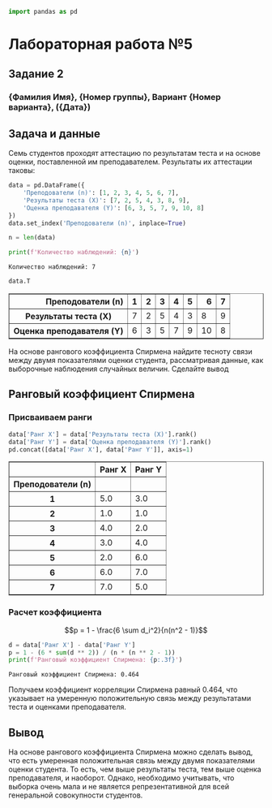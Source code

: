 ```python
import pandas as pd
```

# Лабораторная работа №5
## Задание 2
### {Фамилия Имя}, {Номер группы}, Вариант {Номер варианта}, ({Дата})

## Задача и данные

Семь студентов проходят аттестацию по результатам теста и на основе оценки, поставленной им преподавателем. Результаты их аттестации таковы:


```python
data = pd.DataFrame({
    'Преподователи (n)': [1, 2, 3, 4, 5, 6, 7],
    'Результаты теста (X)': [7, 2, 5, 4, 3, 8, 9],
    'Оценка преподавателя (Y)': [6, 3, 5, 7, 9, 10, 8]
})
data.set_index('Преподователи (n)', inplace=True)

n = len(data)

print(f'Количество наблюдений: {n}')
```

    Количество наблюдений: 7



```python
data.T
```




<div>
<style scoped>
    .dataframe tbody tr th:only-of-type {
        vertical-align: middle;
    }

    .dataframe tbody tr th {
        vertical-align: top;
    }

    .dataframe thead th {
        text-align: right;
    }
</style>
<table border="1" class="dataframe">
  <thead>
    <tr style="text-align: right;">
      <th>Преподователи (n)</th>
      <th>1</th>
      <th>2</th>
      <th>3</th>
      <th>4</th>
      <th>5</th>
      <th>6</th>
      <th>7</th>
    </tr>
  </thead>
  <tbody>
    <tr>
      <th>Результаты теста (X)</th>
      <td>7</td>
      <td>2</td>
      <td>5</td>
      <td>4</td>
      <td>3</td>
      <td>8</td>
      <td>9</td>
    </tr>
    <tr>
      <th>Оценка преподавателя (Y)</th>
      <td>6</td>
      <td>3</td>
      <td>5</td>
      <td>7</td>
      <td>9</td>
      <td>10</td>
      <td>8</td>
    </tr>
  </tbody>
</table>
</div>



На основе рангового коэффициента Спирмена найдите тесноту связи между двумя показателями оценки студента, рассматривая данные, как выборочные наблюдения случайных величин. Сделайте вывод

## Ранговый коэффициент Спирмена

### Присваиваем ранги


```python
data['Ранг X'] = data['Результаты теста (X)'].rank()
data['Ранг Y'] = data['Оценка преподавателя (Y)'].rank()
pd.concat([data['Ранг X'], data['Ранг Y']], axis=1)
```




<div>
<style scoped>
    .dataframe tbody tr th:only-of-type {
        vertical-align: middle;
    }

    .dataframe tbody tr th {
        vertical-align: top;
    }

    .dataframe thead th {
        text-align: right;
    }
</style>
<table border="1" class="dataframe">
  <thead>
    <tr style="text-align: right;">
      <th></th>
      <th>Ранг X</th>
      <th>Ранг Y</th>
    </tr>
    <tr>
      <th>Преподователи (n)</th>
      <th></th>
      <th></th>
    </tr>
  </thead>
  <tbody>
    <tr>
      <th>1</th>
      <td>5.0</td>
      <td>3.0</td>
    </tr>
    <tr>
      <th>2</th>
      <td>1.0</td>
      <td>1.0</td>
    </tr>
    <tr>
      <th>3</th>
      <td>4.0</td>
      <td>2.0</td>
    </tr>
    <tr>
      <th>4</th>
      <td>3.0</td>
      <td>4.0</td>
    </tr>
    <tr>
      <th>5</th>
      <td>2.0</td>
      <td>6.0</td>
    </tr>
    <tr>
      <th>6</th>
      <td>6.0</td>
      <td>7.0</td>
    </tr>
    <tr>
      <th>7</th>
      <td>7.0</td>
      <td>5.0</td>
    </tr>
  </tbody>
</table>
</div>



### Расчет коэффициента

$$p = 1 - \frac{6 \sum d_i^2}{n(n^2 - 1)}$$


```python
d = data['Ранг X'] - data['Ранг Y']
p = 1 - (6 * sum(d ** 2)) / (n * (n ** 2 - 1))
print(f'Ранговый коэффициент Спирмена: {p:.3f}')
```

    Ранговый коэффициент Спирмена: 0.464


Получаем коэффициент корреляции Спирмена равный $0.464$, что указывает на умеренную положительную связь между результатами теста и оценками преподавателя.

## Вывод

На основе рангового коэффициента Спирмена можно сделать вывод, что есть умеренная положительная связь между двумя показателями оценки студента. То есть, чем выше результаты теста, тем выше оценка преподавателя, и наоборот. Однако, необходимо учитывать, что выборка очень мала и не является репрезентативной для всей генеральной совокупности студентов.
